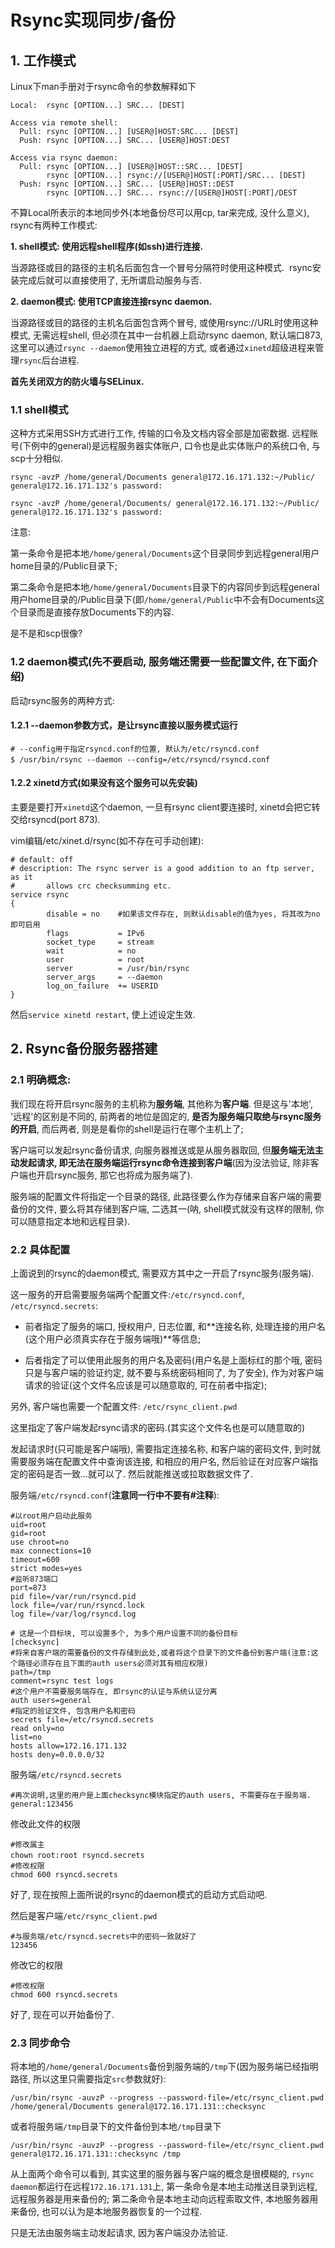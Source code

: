 # Rsync实现同步/备份

## 1. 工作模式

Linux下man手册对于rsync命令的参数解释如下

```
Local:  rsync [OPTION...] SRC... [DEST]

Access via remote shell:
  Pull: rsync [OPTION...] [USER@]HOST:SRC... [DEST]
  Push: rsync [OPTION...] SRC... [USER@]HOST:DEST

Access via rsync daemon:
  Pull: rsync [OPTION...] [USER@]HOST::SRC... [DEST]
        rsync [OPTION...] rsync://[USER@]HOST[:PORT]/SRC... [DEST]
  Push: rsync [OPTION...] SRC... [USER@]HOST::DEST
        rsync [OPTION...] SRC... rsync://[USER@]HOST[:PORT]/DEST
```

不算Local所表示的本地同步外(本地备份尽可以用cp, tar来完成, 没什么意义), rsync有两种工作模式:

**1. shell模式: 使用远程shell程序(如ssh)进行连接.**

当源路径或目的路径的主机名后面包含一个冒号分隔符时使用这种模式.  rsync安装完成后就可以直接使用了, 无所谓启动服务与否.

**2. daemon模式: 使用TCP直接连接rsync daemon.**

当源路径或目的路径的主机名后面包含两个冒号, 或使用rsync://URL时使用这种模式, 无需远程shell, 但必须在其中一台机器上启动rsync daemon, 默认端口873, 这里可以通过`rsync --daemon`使用独立进程的方式, 或者通过`xinetd`超级进程来管理`rsync`后台进程.

**首先关闭双方的防火墙与SELinux.**

### 1.1 shell模式

这种方式采用SSH方式进行工作, 传输的口令及文档内容全部是加密数据. 远程账号(下例中的general)是远程服务器实体账户, 口令也是此实体账户的系统口令, 与scp十分相似.

```
rsync -avzP /home/general/Documents general@172.16.171.132:~/Public/
general@172.16.171.132's password:

rsync -avzP /home/general/Documents/ general@172.16.171.132:~/Public/
general@172.16.171.132's password:
```

注意:

第一条命令是把本地`/home/general/Documents`这个目录同步到远程general用户home目录的/Public目录下;

第二条命令是把本地`/home/general/Documents`目录下的内容同步到远程general用户home目录的/Public目录下(即`/home/general/Public`中不会有Documents这个目录而是直接存放Documents下的内容.

是不是和scp很像?

### 1.2 daemon模式(先不要启动, 服务端还需要一些配置文件, 在下面介绍)

启动rsync服务的两种方式:

#### 1.2.1 --daemon参数方式，是让rsync直接以服务模式运行

```shell
# --config用于指定rsyncd.conf的位置, 默认为/etc/rsyncd.conf
$ /usr/bin/rsync --daemon --config=/etc/rsyncd/rsyncd.conf 　
```

#### 1.2.2 xinetd方式(如果没有这个服务可以先安装)

主要是要打开`xinetd`这个daemon, 一旦有rsync client要连接时, xinetd会把它转交给rsyncd(port 873).

vim编辑/etc/xinet.d/rsync(如不存在可手动创建):

```
# default: off
# description: The rsync server is a good addition to an ftp server, as it 
#       allows crc checksumming etc.
service rsync
{
        disable = no    #如果该文件存在, 则默认disable的值为yes, 将其改为no即可启用
        flags           = IPv6
        socket_type     = stream
        wait            = no
        user            = root
        server          = /usr/bin/rsync
        server_args     = --daemon
        log_on_failure  += USERID
}
```

然后`service xinetd restart`, 使上述设定生效.

## 2. Rsync备份服务器搭建

### 2.1 明确概念:

我们现在将开启rsync服务的主机称为**服务端**, 其他称为**客户端**. 但是这与'本地', '远程'的区别是不同的, 前两者的地位是固定的, **是否为服务端只取绝与rsync服务的开启**, 而后两者, 则是是看你的shell是运行在哪个主机上了;

客户端可以发起rsync备份请求, 向服务器推送或是从服务器取回, 但**服务端无法主动发起请求, 即无法在服务端运行rsync命令连接到客户端**(因为没法验证, 除非客户端也开启rsync服务, 那它也将成为服务端了).

服务端的配置文件将指定一个目录的路径, 此路径要么作为存储来自客户端的需要备份的文件, 要么将其存储到客户端, 二选其一(呐, shell模式就没有这样的限制, 你可以随意指定本地和远程目录).

### 2.2 具体配置

上面说到的rsync的daemon模式, 需要双方其中之一开启了rsync服务(服务端).

这一服务的开启需要服务端两个配置文件:`/etc/rsyncd.conf`, `/etc/rsyncd.secrets`:

- 前者指定了服务的端口, 授权用户, 日志位置, 和**连接名称, 处理连接的用户名(这个用户必须真实存在于服务端哦)**等信息;

- 后者指定了可以使用此服务的用户名及密码(用户名是上面标红的那个哦, 密码只是与客户端的验证约定, 就不要与系统密码相同了, 为了安全), 作为对客户端请求的验证(这个文件名应该是可以随意取的, 可在前者中指定);

另外, 客户端也需要一个配置文件: `/etc/rsync_client.pwd`

这里指定了客户端发起rsync请求的密码.(其实这个文件名也是可以随意取的)

发起请求时(只可能是客户端哦), 需要指定连接名称, 和客户端的密码文件, 到时就需要服务端在配置文件中查询该连接, 和相应的用户名, 然后验证在对应客户端指定的密码是否一致...就可以了. 然后就能推送或拉取数据文件了.

服务端`/etc/rsyncd.conf`(**注意同一行中不要有#注释**):

```
#以root用户启动此服务
uid=root                          
gid=root
use chroot=no
max connections=10
timeout=600
strict modes=yes
#监听873端口
port=873
pid file=/var/run/rsyncd.pid
lock file=/var/run/rsyncd.lock
log file=/var/log/rsyncd.log

# 这是一个目标块, 可以设置多个, 为多个用户设置不同的备份目标
[checksync]
#将来自客户端的需要备份的文件存储到此处,或者将这个目录下的文件备份到客户端(注意:这个路径必须存在且下面的auth users必须对其有相应权限)
path=/tmp                         
comment=rsync test logs
#这个用户不需要服务端存在, 即rsync的认证与系统认证分离
auth users=general
#指定的验证文件, 包含用户名和密码
secrets file=/etc/rsyncd.secrets  
read only=no
list=no
hosts allow=172.16.171.132
hosts deny=0.0.0.0/32
```

服务端`/etc/rsyncd.secrets`

```
#再次说明,这里的用户是上面checksync模块指定的auth users, 不需要存在于服务端.
general:123456                    
```

修改此文件的权限

```
#修改属主
chown root:root rsyncd.secrets 　
#修改权限
chmod 600 rsyncd.secrets        
```

好了, 现在按照上面所说的rsync的daemon模式的启动方式启动吧.

然后是客户端`/etc/rsync_client.pwd`

```
#与服务端/etc/rsyncd.secrets中的密码一致就好了
123456                           
```

修改它的权限

```
#修改权限
chmod 600 rsyncd.secrets        
```

好了, 现在可以开始备份了.

### 2.3 同步命令

将本地的`/home/general/Documents`备份到服务端的`/tmp`下(因为服务端已经指明路径, 所以这里只需要指定`src`参数就好):

```
/usr/bin/rsync -auvzP --progress --password-file=/etc/rsync_client.pwd /home/general/Documents general@172.16.171.131::checksync
```

或者将服务端`/tmp`目录下的文件备份到本地`/tmp`目录下

```
/usr/bin/rsync -auvzP --progress --password-file=/etc/rsync_client.pwd  general@172.16.171.131::checksync /tmp
```

从上面两个命令可以看到, 其实这里的服务器与客户端的概念是很模糊的, `rsync daemon`都运行在远程`172.16.171.131`上, 第一条命令是本地主动推送目录到远程, 远程服务器是用来备份的; 第二条命令是本地主动向远程索取文件, 本地服务器用来备份, 也可以认为是本地服务器恢复的一个过程.

只是无法由服务端主动发起请求, 因为客户端没办法验证.